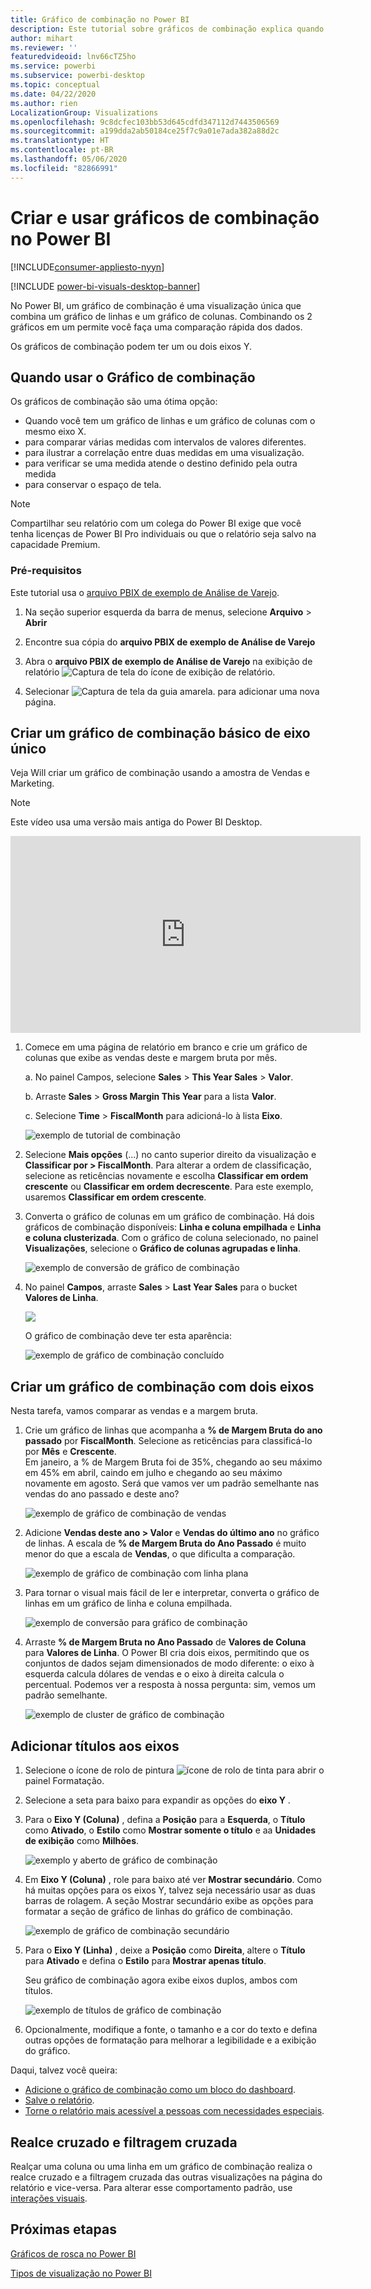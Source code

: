 ```yaml
---
title: Gráfico de combinação no Power BI
description: Este tutorial sobre gráficos de combinação explica quando usá-los e como criá-los no serviço do Power BI e no Power BI Desktop.
author: mihart
ms.reviewer: ''
featuredvideoid: lnv66cTZ5ho
ms.service: powerbi
ms.subservice: powerbi-desktop
ms.topic: conceptual
ms.date: 04/22/2020
ms.author: rien
LocalizationGroup: Visualizations
ms.openlocfilehash: 9c8dcfec103bb53d645cdfd347112d7443506569
ms.sourcegitcommit: a199dda2ab50184ce25f7c9a01e7ada382a88d2c
ms.translationtype: HT
ms.contentlocale: pt-BR
ms.lasthandoff: 05/06/2020
ms.locfileid: "82866991"
---
```

# <a name="create-and-use-combo-charts-in-power-bi"></a>Criar e usar gráficos de combinação no Power BI

[!INCLUDE[consumer-appliesto-nyyn](../includes/consumer-appliesto-nyyn.md)]

[!INCLUDE [power-bi-visuals-desktop-banner](../includes/power-bi-visuals-desktop-banner.md)]

No Power BI, um gráfico de combinação é uma visualização única que combina um gráfico de linhas e um gráfico de colunas. Combinando os 2 gráficos em um permite você faça uma comparação rápida dos dados.

Os gráficos de combinação podem ter um ou dois eixos Y.

## <a name="when-to-use-a-combo-chart"></a>Quando usar o Gráfico de combinação
Os gráficos de combinação são uma ótima opção:

* Quando você tem um gráfico de linhas e um gráfico de colunas com o mesmo eixo X.
* para comparar várias medidas com intervalos de valores diferentes.
* para ilustrar a correlação entre duas medidas em uma visualização.
* para verificar se uma medida atende o destino definido pela outra medida
* para conservar o espaço de tela.

> [!NOTE]
> Compartilhar seu relatório com um colega do Power BI exige que você tenha licenças de Power BI Pro individuais ou que o relatório seja salvo na capacidade Premium.

### <a name="prerequisites"></a>Pré-requisitos
Este tutorial usa o [arquivo PBIX de exemplo de Análise de Varejo](https://download.microsoft.com/download/9/6/D/96DDC2FF-2568-491D-AAFA-AFDD6F763AE3/Retail%20Analysis%20Sample%20PBIX.pbix).

1. Na seção superior esquerda da barra de menus, selecione **Arquivo** > **Abrir**
   
2. Encontre sua cópia do **arquivo PBIX de exemplo de Análise de Varejo**

1. Abra o **arquivo PBIX de exemplo de Análise de Varejo** na exibição de relatório ![Captura de tela do ícone de exibição de relatório](media/power-bi-visualization-kpi/power-bi-report-view.png).

1. Selecionar ![Captura de tela da guia amarela.](media/power-bi-visualization-kpi/power-bi-yellow-tab.png) para adicionar uma nova página.



## <a name="create-a-basic-single-axis-combo-chart"></a>Criar um gráfico de combinação básico de eixo único
Veja Will criar um gráfico de combinação usando a amostra de Vendas e Marketing.
   > [!NOTE]
   > Este vídeo usa uma versão mais antiga do Power BI Desktop.
   > 
   > 
<iframe width="560" height="315" src="https://www.youtube.com/embed/lnv66cTZ5ho?list=PL1N57mwBHtN0JFoKSR0n-tBkUJHeMP2cP" frameborder="0" allowfullscreen></iframe>  

<a name="create"></a>

1. Comece em uma página de relatório em branco e crie um gráfico de colunas que exibe as vendas deste e margem bruta por mês.

    a.  No painel Campos, selecione **Sales** \> **This Year Sales** > **Valor**.

    b.  Arraste **Sales** \> **Gross Margin This Year** para a lista **Valor**.

    c. Selecione **Time** \> **FiscalMonth** para adicioná-lo à lista **Eixo**.

    ![exemplo de tutorial de combinação](media/power-bi-visualization-combo-chart/combotutorial1new.png)
5. Selecione **Mais opções** (...) no canto superior direito da visualização e **Classificar por > FiscalMonth**. Para alterar a ordem de classificação, selecione as reticências novamente e escolha **Classificar em ordem crescente** ou **Classificar em ordem decrescente**. Para este exemplo, usaremos **Classificar em ordem crescente**.

6. Converta o gráfico de colunas em um gráfico de combinação. Há dois gráficos de combinação disponíveis: **Linha e coluna empilhada** e **Linha e coluna clusterizada**. Com o gráfico de coluna selecionado, no painel **Visualizações**, selecione o **Gráfico de colunas agrupadas e linha**.

    ![exemplo de conversão de gráfico de combinação](media/power-bi-visualization-combo-chart/converttocombo-new2.png)
7. No painel **Campos**, arraste **Sales** \> **Last Year Sales** para o bucket **Valores de Linha**.

   ![](media/power-bi-visualization-combo-chart/linevaluebucket.png)

   O gráfico de combinação deve ter esta aparência:

   ![exemplo de gráfico de combinação concluído](media/power-bi-visualization-combo-chart/combochartdone-new.png)

## <a name="create-a-combo-chart-with-two-axes"></a>Criar um gráfico de combinação com dois eixos
Nesta tarefa, vamos comparar as vendas e a margem bruta.

1. Crie um gráfico de linhas que acompanha a **% de Margem Bruta do ano passado** por **FiscalMonth**. Selecione as reticências para classificá-lo por **Mês** e **Crescente**.  
Em janeiro, a % de Margem Bruta foi de 35%, chegando ao seu máximo em 45% em abril, caindo em julho e chegando ao seu máximo novamente em agosto. Será que vamos ver um padrão semelhante nas vendas do ano passado e deste ano?

   ![exemplo de gráfico de combinação de vendas](media/power-bi-visualization-combo-chart/combo1-new.png)
2. Adicione **Vendas deste ano > Valor** e **Vendas do último ano** no gráfico de linhas. A escala de **% de Margem Bruta do Ano Passado** é muito menor do que a escala de **Vendas**, o que dificulta a comparação.      

   ![exemplo de gráfico de combinação com linha plana](media/power-bi-visualization-combo-chart/flatline-new.png)
3. Para tornar o visual mais fácil de ler e interpretar, converta o gráfico de linhas em um gráfico de linha e coluna empilhada.

   ![exemplo de conversão para gráfico de combinação](media/power-bi-visualization-combo-chart/converttocombo-new.png)

4. Arraste **% de Margem Bruta no Ano Passado** de **Valores de Coluna** para **Valores de Linha**. O Power BI cria dois eixos, permitindo que os conjuntos de dados sejam dimensionados de modo diferente: o eixo à esquerda calcula dólares de vendas e o eixo à direita calcula o percentual. Podemos ver a resposta à nossa pergunta: sim, vemos um padrão semelhante.

   ![exemplo de cluster de gráfico de combinação](media/power-bi-visualization-combo-chart/power-bi-clustered-combo.png)    

## <a name="add-titles-to-the-axes"></a>Adicionar títulos aos eixos
1. Selecione o ícone de rolo de pintura ![ícone de rolo de tinta](media/power-bi-visualization-combo-chart/power-bi-paintroller.png) para abrir o painel Formatação.
1. Selecione a seta para baixo para expandir as opções do **eixo Y** .
1. Para o **Eixo Y (Coluna)** , defina a **Posição** para a **Esquerda**, o **Título** como **Ativado**, o **Estilo** como **Mostrar somente o título** e aa **Unidades de exibição** como **Milhões**.

   ![exemplo y aberto de gráfico de combinação](media/power-bi-visualization-combo-chart/power-bi-open-y.png)
4. Em **Eixo Y (Coluna)** , role para baixo até ver **Mostrar secundário**. Como há muitas opções para os eixos Y, talvez seja necessário usar as duas barras de rolagem. A seção Mostrar secundário exibe as opções para formatar a seção de gráfico de linhas do gráfico de combinação.

   ![exemplo de gráfico de combinação secundário](media/power-bi-visualization-combo-chart/power-bi-secondary.png)
5. Para o **Eixo Y (Linha)** , deixe a **Posição** como **Direita**, altere o **Título** para **Ativado** e defina o **Estilo** para **Mostrar apenas título**.

   Seu gráfico de combinação agora exibe eixos duplos, ambos com títulos.

   ![exemplo de títulos de gráfico de combinação](media/power-bi-visualization-combo-chart/power-bi-2-titles.png)

6. Opcionalmente, modifique a fonte, o tamanho e a cor do texto e defina outras opções de formatação para melhorar a legibilidade e a exibição do gráfico.

Daqui, talvez você queira:

* [Adicione o gráfico de combinação como um bloco do dashboard](../service-dashboard-tiles.md).
* [Salve o relatório](../service-report-save.md).
* [Torne o relatório mais acessível a pessoas com necessidades especiais](../desktop-accessibility.md).

## <a name="cross-highlighting-and-cross-filtering"></a>Realce cruzado e filtragem cruzada

Realçar uma coluna ou uma linha em um gráfico de combinação realiza o realce cruzado e a filtragem cruzada das outras visualizações na página do relatório e vice-versa. Para alterar esse comportamento padrão, use [interações visuais](../service-reports-visual-interactions.md).

## <a name="next-steps"></a>Próximas etapas

[Gráficos de rosca no Power BI](power-bi-visualization-doughnut-charts.md)

[Tipos de visualização no Power BI](power-bi-visualization-types-for-reports-and-q-and-a.md)
